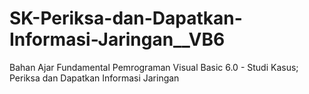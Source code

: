 # SK-Periksa-dan-Dapatkan-Informasi-Jaringan__VB6
Bahan Ajar Fundamental Pemrograman Visual Basic 6.0 - Studi Kasus; Periksa dan Dapatkan Informasi Jaringan
